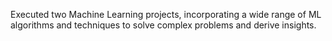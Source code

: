 Executed two Machine Learning projects, incorporating a wide range of ML algorithms and techniques to solve complex problems and derive insights.
